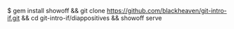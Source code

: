 $ gem install showoff && git clone https://github.com/blackheaven/git-intro-if.git && cd git-intro-if/diappositives && showoff serve

